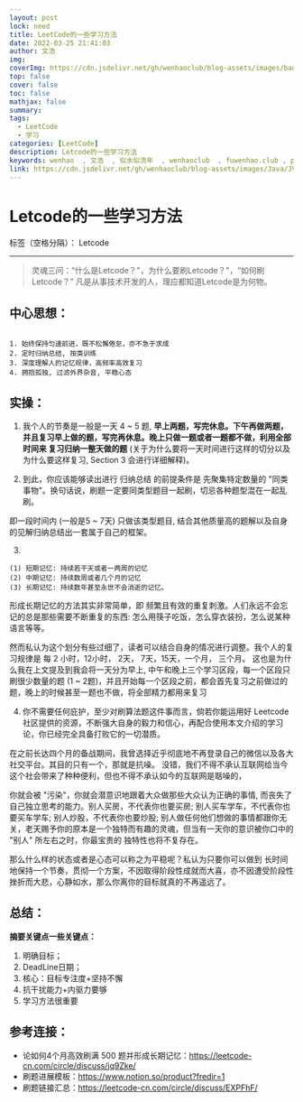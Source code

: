 ```yaml
---
layout: post
lock: need
title: LeetCode的一些学习方法
date: 2022-03-25 21:41:03
author: 文浩
img:
coverImg: https://cdn.jsdelivr.net/gh/wenhaoclub/blog-assets/images/banner/10.jpg
top: false
cover: false
toc: false
mathjax: false
summary:
tags:
  - LeetCode
  - 学习
categories: [LeetCode]
description: Letcode的一些学习方法
keywords: wenhao  , 文浩  , 似水似流年  , wenhaoclub  , fuwenhao.club , plus.fuwenhao.club  ,文浩的博客 , 似水似流年的博客
link: https://cdn.jsdelivr.net/gh/wenhaoclub/blog-assets/images/Java/JVM/head2.jpg
---
```



# Letcode的一些学习方法

<link rel="stylesheet" href="https://cdn.jsdelivr.net/npm/aplayer@1.7.0/dist/APlayer.min.css">
<script src="https://cdn.jsdelivr.net/npm/aplayer@1.7.0/dist/APlayer.min.js"></script>
<script src="https://cdn.jsdelivr.net/npm/meting@1.1.0/dist/Meting.min.js"></script>

<div class="aplayer" data-id="1901371647" data-server="netease" data-type="song" data-mode="single" data-autoplay="true"></div>


标签（空格分隔）： Letcode

---
>灵魂三问：“什么是Letcode？"，为什么要刷Letcode？"，“如何刷Letcode？”
>凡是从事技术开发的人，理应都知道Letcode是为何物。

## 中心思想：
```

1. 始终保持匀速前进，既不松懈倦怠，亦不急于求成
2. 定时归纳总结, 按类训练
3. 深度理解人的记忆规律，高频率高效复习
4. 拥抱孤独, 过滤外界杂音, 平稳心态

```

## 实操：
1. 我个人的节奏是一般是一天 4 ~ 5 题, **早上两题，写完休息。下午再做两题，并且复习早上做的题，写完再休息。晚上只做一题或者一题都不做，利用全部时间来 复习归纳一整天做的题** (关于为什么要将一天时间进行这样的切分以及为什么要这样复习, Section 3 会进行详细解释)。

2. 到此，你应该能够读出进行 归纳总结 的前提条件是 先聚集特定数量的 "同类事物"。换句话说，刷题一定要同类型题目一起刷，切忌各种题型混在一起乱刷。

即一段时间内 (一般是5 ~ 7天) 只做该类型题目, 结合其他质量高的题解以及自身的见解归纳总结出一套属于自己的框架。

3. 
```
(1) 短期记忆: 持续若干天或者一两周的记忆 
(2) 中期记忆: 持续数周或者几个月的记忆 
(3) 长期记忆: 持续数年甚至永世不会消逝的记忆。
```
形成长期记忆的方法其实非常简单，即 频繁且有效的重复刺激。人们永远不会忘记的总是那些需要不断重复的东西: 怎么用筷子吃饭，怎么穿衣装扮，怎么说某种语言等等。

然而私认为这个划分有些过细了，读者可以结合自身的情况进行调整。我个人的复习规律是 每 2 小时，12小时， 2天， 7天，15天，一个月， 三个月。 这也是为什么我在上文提及到我会将一天分为早上, 中午和晚上三个学习区段，每一个区段只刷很少数量的题 (1 ~ 2题)，并且开始每一个区段之前，都会首先复习之前做过的题，晚上的时候甚至一题也不做，将全部精力都用来复习

4. 你不需要任何庇护，至少对刷算法题这件事而言，倘若你能运用好 Leetcode 社区提供的资源，不断强大自身的毅力和信心，再配合使用本文介绍的学习论，你已经完全具备打败它的一切潜质。

在之前长达四个月的备战期间，我曾选择近乎彻底地不再登录自己的微信以及各大社交平台。其目的只有一个，那就是抗噪。 没错，我们不得不承认互联网给当今这个社会带来了种种便利，但也不得不承认如今的互联网是聒噪的，

你就会被 "污染"，你就会潜意识地跟着大众做那些大众认为正确的事情, 而丧失了自己独立思考的能力。别人买房，不代表你也要买房; 别人买车学车，不代表你也要买车学车; 别人炒股，不代表你也要炒股; 别人做任何他们想做的事情都跟你无关，老天赐予你的原本是一个独特而有趣的灵魂，但当有一天你的意识被你口中的 "别人" 所左右之时，你最宝贵的 独特性也将不复存在。


那么什么样的状态或者是心态可以称之为平稳呢？私认为只要你可以做到 长时间地保持一个节奏，贯彻一个方案，不因取得阶段性成就而大喜，亦不因遭受阶段性挫折而大悲，心静如水，那么你离你的目标就真的不再遥远了。

## 总结：
**摘要关键点一些关键点：**

1. 明确目标；
2. DeadLine日期；
3. 核心：目标专注度+坚持不懈
4. 抗干扰能力+内驱力要够
5. 学习方法很重要



## 参考连接：
- 论如何4个月高效刷满 500 题并形成长期记忆：https://leetcode-cn.com/circle/discuss/jq9Zke/
- 刷题进展模板：https://www.notion.so/product?fredir=1
- 刷题链接汇总：https://leetcode-cn.com/circle/discuss/EXPFhF/


